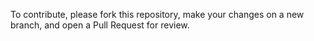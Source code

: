 To contribute, please fork this repository, make your changes on a new branch, and open a Pull Request for review.
